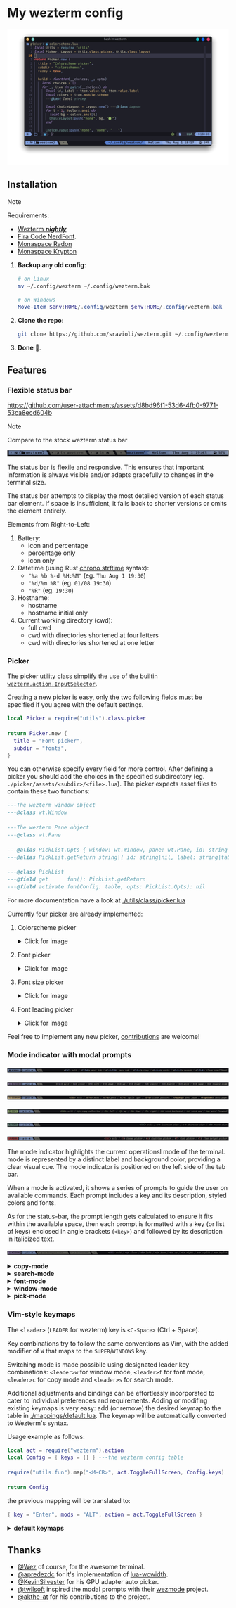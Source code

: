 # My wezterm config

![Configuration showcase](./imgs/showcase.png)

## Installation

> [!NOTE]
>
> Requirements:
>
> - [Wezterm _**nightly**_](https://wezfurlong.org/wezterm/installation.html)
> - [Fira Code NerdFont](https://www.nerdfonts.com).
> - [Monaspace Radon](https://github.com/githubnext/monaspace/releases/latest)
> - [Monaspace Krypton](https://github.com/githubnext/monaspace/releases/latest)

1. **Backup any old config**:

    ~~~sh
    # on Linux
    mv ~/.config/wezterm ~/.config/wezterm.bak
    ~~~

    ~~~powershell
    # on Windows
    Move-Item $env:HOME/.config/wezterm $env:HOME/.config/wezterm.bak
    ~~~

2. **Clone the repo:**

    ~~~sh
    git clone https://github.com/sravioli/wezterm.git ~/.config/wezterm
    ~~~

3. **Done** 🎉.

## Features

### Flexible status bar

<https://github.com/user-attachments/assets/d8bd96f1-53d6-4fb0-9771-53ca8ecd604b>

> [!NOTE]
>
> Compare to the stock wezterm status bar
>
> ![Showcase of the stock wezterm status bar](./imgs/showcase-stock-statusbar.png)

The status bar is flexile and responsive.  This ensures that important
information is always visible and/or adapts gracefully to changes in the
terminal size.

The status bar attempts to display the most detailed version of each status
bar element.  If space is insufficient, it falls back to shorter versions or
omits the element entirely.

Elements from Right-to-Left:

1. Battery:
   - icon and percentage
   - percentage only
   - icon only
2. Datetime (using Rust [chrono strftime](https://docs.rs/chrono/0.4.19/chrono/format/strftime/index.html) syntax):
   - `"%a %b %-d %H:%M"` (eg. `Thu Aug 1 19:30`)
   - `"%d/%m %R"` (eg. `01/08 19:30`)
   - `"%R"`  (eg. `19:30`)
3. Hostname:
   - hostname
   - hostname initial only
4. Current working directory (cwd):
   - full cwd
   - cwd with directories shortened at four letters
   - cwd with directories shortened at one letter

### Picker

The picker utility class simplify the use of the builtin
[`wezterm.action.InputSelector`](https://wezfurlong.org/wezterm/config/lua/keyassignment/InputSelector.html).

Creating a new picker is easy, only the two following fields must be specified if
you agree with the default settings.

~~~lua
local Picker = require("utils").class.picker

return Picker.new {
  title = "Font picker",
  subdir = "fonts",
}
~~~

You can otherwise specify every field for more control.  After defining a picker
you should add the choices in the specified subdirectory (eg.
`./picker/assets/<subdir>/<file>.lua`).  The picker expects asset files to
contain these two functions:

~~~lua
---The wezterm window object
---@class wt.Window

---The wezterm Pane object
---@class wt.Pane

---@alias PickList.Opts { window: wt.Window, pane: wt.Pane, id: string|nil, label: string|nil }
---@alias PickList.getReturn string|{ id: string|nil, label: string|table|nil }

---@class PickList
---@field get      fun(): PickList.getReturn
---@field activate fun(Config: table, opts: PickList.Opts): nil
~~~

For more documentation have a look at
[./utils/class/picker.lua](./utils/class/picker.lua)

Currently four picker are already implemented:

1. Colorscheme picker
   <details><summary>Click for image</summary>

   ![Showcase of the colorscheme picker](./imgs/showcase-picker-colorscheme.png)
   </details>
2. Font picker
   <details><summary>Click for image</summary>

   ![Showcase of the font picker](./imgs/showcase-picker-font.png)
   </details>
3. Font size picker
   <details><summary>Click for image</summary>

   ![Showcase of the font size picker](./imgs/showcase-picker-font-size.png)
   </details>
4. Font leading picker
   <details><summary>Click for image</summary>

   ![Showcase of the font leading picker](./imgs/showcase-picker-font-leading.png)
   </details>

Feel free to implement any new picker, [contributions](./contributing.md)
are welcome!

### Mode indicator with modal prompts

![Showcase help mode with prompts](./imgs/showcase-mode-help.png)

![Showcase window mode with prompts](./imgs/showcase-mode-window.png)

![Showcase search mode with prompts](./imgs/showcase-mode-search.png)

![Showcase copy mode with prompts](./imgs/showcase-mode-copy.png)

![Showcase font mode with prompts](./imgs/showcase-mode-font.png)

![Showcase pick mode with prompts](./imgs/showcase-mode-pick.png)

The mode indicator highlights the current operationsl mode of the terminal.
mode is represented by a distinct label and background color, providing a clear
visual cue.  The mode indicator is positioned on the left side of the tab bar.

When a mode is activated, it shows a series of prompts to guide the user on
available commands. Each prompt includes a key and its description, styled
colors and fonts.

As for the status-bar, the prompt length gets calculated to ensure it fits within
the available space, then each prompt is formatted with a key (or list of keys)
enclosed in angle brackets (`<key>`) and followed by its description in
italicized text.

![Showcase responsiveness of prompts](./imgs/showcase-modal-responsiveness.png)

<!--{{{1 MODES KEYMAPS -->

<!-- {{{2 COPY MODE-->
<details>
  <summary><strong>copy-mode</strong></summary>

  | Key       | Action                                   |
  | --------- | ---------------------------------------- |
  | `<ESC>`   | Exit copy mode                           |
  | `<Tab>`   | Jump word forward                        |
  | `<S-Tab>` | Jump word backward                       |
  | `<CR>`    | Jump to start of next line               |
  | `<Space>` | Set selection mode to cell               |
  | `0`       | Jump to start of line                    |
  | `$`       | Jump to end of line content              |
  | `^`       | Jump to start of line content            |
  | `,`       | Jump again backward                      |
  | `;`       | Jump again                               |
  | `F`       | Jump backward (prev char off)            |
  | `f`       | Jump forward (prev char off)             |
  | `T`       | Jump backward (prev char on)             |
  | `t`       | Jump forward (prev char on)              |
  | `G`       | Jump to scrollback bottom                |
  | `g`       | Jump to scrollback top                   |
  | `h`       | Move left                                |
  | `j`       | Move down                                |
  | `k`       | Move up                                  |
  | `l`       | Move right                               |
  | `H`       | Jump to viewport top                     |
  | `L`       | Jump to viewport bottom                  |
  | `M`       | Jump to viewport middle                  |
  | `V`       | Set selection mode to line               |
  | `v`       | Set selection mode to cell               |
  | `<C-v>`   | Set selection mode to block              |
  | `O`       | Jump to selection other end (horizontal) |
  | `o`       | Jump to selection other end              |
  | `b`       | Jump backward word                       |
  | `e`       | Jump forward word end                    |
  | `w`       | Jump forward word                        |
  | `<C-d>`   | Move by page down                        |
  | `<C-u>`   | Move by page up                          |
  | `y`       | Copy selection and exit                  |

</details>
<!-- }}}  -->

<!-- {{{2 SEARCH MODE -->
<details>
  <summary><strong>search-mode</strong></summary>

  | Key                   | Action                   |
  | --------------------- | ------------------------ |
  | `<ESC>`               | Exit search mode         |
  | `<CR>`                | Jump to prior match      |
  | `<C-n>`/`<DownArrow>` | Jump to next match       |
  | `<C-N>`/`<UpArrow>`   | Jump to prior match      |
  | `<C-r>`               | Cycle match type         |
  | `<C-u>`               | Clear search pattern     |
  | `<PageUp>`            | Jump to prior match page |
  | `<PageDown>`          | Jump to next match page  |

</details>
<!-- }}} -->

<!-- FONT MODE {{{2 -->
<details>
  <summary><strong>font-mode</strong></summary>

  | Key           | Action             |
  | ------------- | ------------------ |
  | `<ESC>`       | Exit font mode     |
  | `+`           | Increase font size |
  | `-`           | Decrease font size |
  | `0`           | Reset font size    |

</details>
<!-- }}} -->

<!-- WINDOW MODE {{{2 -->
<details>
  <summary><strong>window-mode</strong></summary>

  | Key               | Action                        |
  | ----------------- | ----------------------------- |
  | `<ESC>`           | Exit window mode              |
  | `p`               | Pick pane                     |
  | `x`               | Swap with active pane         |
  | `q`               | Close current pane            |
  | `o`               | Toggle pane zoom state        |
  | `v`               | Split horizontal              |
  | `s`               | Split vertical                |
  | `h`/`<LeftArrow>` | Activate pane to the left     |
  | `j`/`<DownArrow>` | Activate pane below           |
  | `k`/`<UpArrow>`   | Activate pane above           |
  | `l`/`<RightArrow>`| Activate pane to the right    |
  | `<`               | Adjust pane size to the left  |
  | `>`               | Adjust pane size to the right |
  | `+`               | Adjust pane size upwards      |
  | `-`               | Adjust pane size downwards    |

</details>
<!-- }}} -->

<!-- PICK MODE {{{2 -->
<details>
  <summary><strong>pick-mode</strong></summary>

  | Key           | Action              |
  | ------------- | ------------------- |
  | `<ESC>`       | Exit pick mode      |
  | `t`           | colorscheme picker  |
  | `f`           | font picker         |
  | `s`           | font size picker    |
  | `l`           | font leading picker |

</details>
<!-- }}} -->
<!--}}}-->

### Vim-style keymaps

The `<leader>` (`LEADER` for wezterm) key is `<C-Space>` (Ctrl + Space).

Key combinations try to follow the same conventions as Vim, with the added
modifier of `W` that maps to the `SUPER`/`WINDOWS` key.

Switching mode is made possibile using designated leader key combinations:
`<leader>w` for window mode, `<leader>f` for font mode, `<leader>c` for copy mode
and `<leader>s` for search mode.

Additional adjustments and bindings can be effortlessly incorporated to cater to
individual preferences and requirements.  Adding or modifing existing keymaps is
very easy: add (or remove) the desired keymap to the table in
[./mappings/default.lua](./mappings/default.lua). The keymap will be
automatically converted to Wezterm's syntax.

Usage example as follows:

~~~lua
local act = require("wezterm").action
local Config = { keys = {} } ---the wezterm config table

require("utils.fun").map("<M-CR>", act.ToggleFullScreen, Config.keys)

return Config
~~~

the previous mapping will be translated to:

~~~lua
{ key = "Enter", mods = "ALT", action = act.ToggleFullScreen }
~~~

<!--{{{1 DEFAULT KEYMAPS-->
<details>
  <summary><strong>default keymaps</strong></summary>

  | Key Combination | Action                                    |
  | --------------- |------------------------------------------ |
  | `<C-Tab>`       | Next Tab                                  |
  | `<C-S-Tab>`     | Previous Tab                              |
  | `<M-CR>`        | Toggle Fullscreen                         |
  | `<C-S-c>`       | Copy to Clipboard                         |
  | `<C-S-v>`       | Paste from Clipboard                      |
  | `<C-S-f>`       | Search Current Selection or Empty String  |
  | `<C-S-k>`       | Clear Scrollback Buffer                   |
  | `<C-S-l>`       | Show Debug Overlay                        |
  | `<C-S-n>`       | Spawn New Window                          |
  | `<C-S-p>`       | Activate Command Palette                  |
  | `<C-S-r>`       | Reload Configuration                      |
  | `<C-S-t>`       | Spawn Tab in Current Pane Domain          |
  | `<C-S-u>`       | Character Select (Copy to Clipboard)      |
  | `<C-S-w>`       | Close Current Tab (with confirmation)     |
  | `<C-S-z>`       | Toggle Pane Zoom State                    |
  | `<PageUp>`      | Scroll Up by Page                         |
  | `<PageDown>`    | Scroll Down by Page                       |
  | `<C-S-Insert>`  | Paste from Primary Selection              |
  | `<C-Insert>`    | Copy to Primary Selection                 |
  | `<C-S-Space>`   | Quick Select                              |
  | `<C-S-">`       | Split Horizontal (Current Pane Domain)    |
  | `<C-S-%>`       | Split Vertical (Current Pane Domain)      |
  | `<C-M-h>`       | Activate Pane Direction (Left)            |
  | `<C-M-j>`       | Activate Pane Direction (Down)            |
  | `<C-M-k>`       | Activate Pane Direction (Up)              |
  | `<C-M-l>`       | Activate Pane Direction (Right)           |
  | `<leader>w`     | Activate Window Mode                      |
  | `<leader>f`     | Activate Font Mode                        |
  | `<leader>c`     | Activate Copy Mode                        |
  | `<leader>h`     | Activate Help Mode                        |
  | `<leader>s`     | Search Current Selection or Empty String  |
  | `<S-F1>`        | Activate Tab 1                            |
  | `<S-F2>`        | Activate Tab 2                            |
  | `<S-F3>`        | Activate Tab 3                            |
  | `<S-F4>`        | Activate Tab 4                            |
  | `<S-F5>`        | Activate Tab 5                            |
  | `<S-F6>`        | Activate Tab 6                            |
  | `<S-F7>`        | Activate Tab 7                            |
  | `<S-F8>`        | Activate Tab 8                            |
  | `<S-F9>`        | Activate Tab 9                            |
  | `<S-F10>`       | Activate Tab 10                           |

</details>
<!--}}}-->

## Thanks

- [@Wez](https://www.github.com/wez) of course, for the awesome terminal.
- [@apredezdc](https://github.com/aperezdc/) for it's implementation of [lua-wcwidth](https://github.com/aperezdc/lua-wcwidth).
- [@KevinSilvester](https://github.com/KevinSilvester) for his GPU adapter auto picker.
- [@twilsoft](https://github.com/twilsoft) inspired the modal prompts with their [wezmode](https://github.com/twilsoft/wezmode) project.
- [@akthe-at](https://github.com/akthe-at) for his contributions to the project.

<!-- vim: set fdm=marker fdl=1 -->
